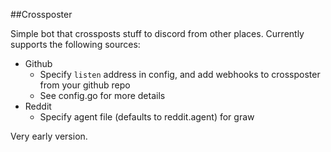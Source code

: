 ##Crossposter

Simple bot that crossposts stuff to discord from other places.
Currently supports the following sources:

 - Github
     + Specify `listen` address in config, and add webhooks to crossposter from your github repo
     + See config.go for more details
 - Reddit
     + Specify agent file (defaults to reddit.agent) for graw

Very early version.